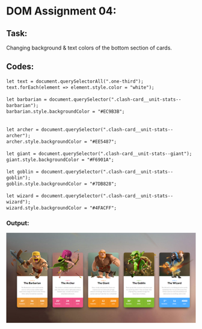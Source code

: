 # DOM Assignment 04:

## Task:

Changing background & text colors of the bottom section of cards.

## Codes:

    let text = document.querySelectorAll(".one-third");
    text.forEach(element => element.style.color = "white");

    let barbarian = document.querySelector(".clash-card__unit-stats--barbarian");
    barbarian.style.backgroundColor = "#EC9B3B";


    let archer = document.querySelector(".clash-card__unit-stats--archer");
    archer.style.backgroundColor = "#EE5487";

    let giant = document.querySelector(".clash-card__unit-stats--giant");
    giant.style.backgroundColor = "#F6901A";

    let goblin = document.querySelector(".clash-card__unit-stats--goblin");
    goblin.style.backgroundColor = "#7DB828";

    let wizard = document.querySelector(".clash-card__unit-stats--wizard");
    wizard.style.backgroundColor = "#4FACFF";

### Output:

![output](./taskOutput.png)
